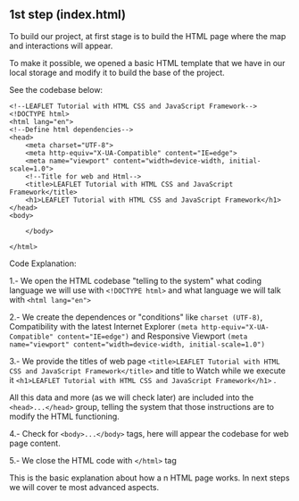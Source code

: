 ## 1st step (index.html)

To build our project, at first stage is to build the HTML page where the map and interactions will appear.

To make it possible, we opened a basic HTML template that we have in our local storage and modify it to build the base of the project.

See the codebase below:

```
<!--LEAFLET Tutorial with HTML CSS and JavaScript Framework-->
<!DOCTYPE html>
<html lang="en">
<!--Define html dependencies-->
<head>
    <meta charset="UTF-8">
    <meta http-equiv="X-UA-Compatible" content="IE=edge">
    <meta name="viewport" content="width=device-width, initial-scale=1.0">    
	<!--Title for web and Html-->
    <title>LEAFLET Tutorial with HTML CSS and JavaScript Framework</title>
    <h1>LEAFLET Tutorial with HTML CSS and JavaScript Framework</h1>		
</head>
<body>
	 
	</body>

</html>

```
Code Explanation:

1.- We open the HTML codebase "telling to the system" what coding language we will use with `<!DOCTYPE html>` and what language we will talk with `<html lang="en">`

2.- We create the dependences or "conditions" like `charset (UTF-8)`, Compatibility with the latest Internet Explorer `(meta http-equiv="X-UA-Compatible" content="IE=edge")` and Responsive Viewport `(meta name="viewport" content="width=device-width, initial-scale=1.0")`

3.- We provide the titles of web page `<title>LEAFLET Tutorial with HTML CSS and JavaScript Framework</title>` and title to Watch while we execute it `<h1>LEAFLET Tutorial with HTML CSS and JavaScript Framework</h1>` .

All this data and more (as we will check later) are included into the `<head>...</head>` group, telling the system that those instructions are to modify the HTML functioning.

4.- Check for `<body>...</body>` tags, here will appear the codebase for web page content.

5.- We close the HTML code with `</html>` tag

This is the basic explanation about how a n HTML page works. In next steps we will cover te most advanced aspects.



